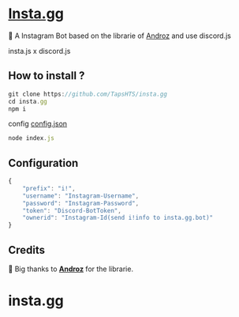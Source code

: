 # [Insta.gg](https://www.instagram.com/insta.gg.bot/)

💬 A Instagram Bot based on the librarie of [Androz](https://www.npmjs.com/package/@androz2091/insta.js) and use discord.js 

insta.js x discord.js

## How to install ?

```js
git clone https://github.com/TapsHTS/insta.gg
cd insta.gg
npm i
```
config [config.json](https://github.com/TapsHTS/insta.gg/blob/master/README.md#configuration)
```js
node index.js

```

## Configuration

```js
{
    "prefix": "i!",
    "username": "Instagram-Username",
    "password": "Instagram-Password",
    "token": "Discord-BotToken",
    "ownerid": "Instagram-Id(send i!info to insta.gg.bot)"
}

```

## Credits

🧡 Big thanks to **[Androz](https://github.com/Androz2091)** for the librarie.
# insta.gg


